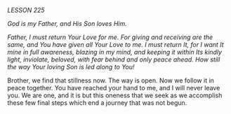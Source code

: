 *LESSON 225*

*God is my Father, and His Son loves Him.*

_Father, I must return Your Love for me. For giving and receiving are the same, and You have given all Your Love to me. I must return It, for I want It mine in full awareness, blazing in my mind, and keeping it within Its kindly light, inviolate, beloved, with fear behind and only peace ahead. How still the way Your loving Son is led along to You!_

Brother, we find that stillness now. The way is open. Now we follow it in peace together. You have reached your hand to me, and I will never leave you. We are one, and it is but this oneness that we seek as we accomplish these few final steps which end a journey that was not begun.